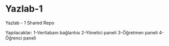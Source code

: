 # Yazlab-1
Yazlab - 1 Shared Repo

Yapılacaklar:
1-Veritabanı bağlantısı
2-Yönetici paneli
3-Öğretmen paneli
4-Öğrenci paneli
